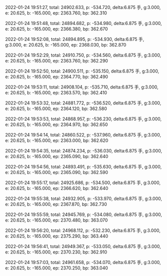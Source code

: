 2022-01-24 19:51:27, total: 24902.633, p: -534.720, delta:6.875 手, g:3.000, e: 20.625, b: -165.000, ep: 2363.760, bp: 362.310

2022-01-24 19:51:48, total: 24894.682, p: -534.980, delta:6.875 手, g:3.000, e: 20.625, b: -165.000, ep: 2366.380, bp: 362.670

2022-01-24 19:52:08, total: 24894.895, p: -534.930, delta:6.875 手, g:3.000, e: 20.625, b: -165.000, ep: 2368.030, bp: 362.870

2022-01-24 19:52:29, total: 24910.750, p: -534.560, delta:6.875 手, g:3.000, e: 20.625, b: -165.000, ep: 2363.760, bp: 362.290

2022-01-24 19:52:50, total: 24900.511, p: -535.150, delta:6.875 手, g:3.000, e: 20.625, b: -165.000, ep: 2364.770, bp: 362.490

2022-01-24 19:53:11, total: 24908.104, p: -535.710, delta:6.875 手, g:3.000, e: 20.625, b: -165.000, ep: 2363.570, bp: 362.410

2022-01-24 19:53:32, total: 24881.772, p: -536.520, delta:6.875 手, g:3.000, e: 20.625, b: -165.000, ep: 2364.120, bp: 362.580

2022-01-24 19:53:53, total: 24868.957, p: -536.230, delta:6.875 手, g:3.000, e: 20.625, b: -165.000, ep: 2364.970, bp: 362.650

2022-01-24 19:54:14, total: 24860.522, p: -537.960, delta:6.875 手, g:3.000, e: 20.625, b: -165.000, ep: 2363.000, bp: 362.620

2022-01-24 19:54:35, total: 24874.234, p: -536.030, delta:6.875 手, g:3.000, e: 20.625, b: -165.000, ep: 2365.090, bp: 362.640

2022-01-24 19:54:56, total: 24893.491, p: -535.630, delta:6.875 手, g:3.000, e: 20.625, b: -165.000, ep: 2365.090, bp: 362.590

2022-01-24 19:55:17, total: 24925.686, p: -534.500, delta:6.875 手, g:3.000, e: 20.625, b: -165.000, ep: 2366.620, bp: 362.640

2022-01-24 19:55:38, total: 24932.905, p: -533.970, delta:6.875 手, g:3.000, e: 20.625, b: -165.000, ep: 2367.870, bp: 362.730

2022-01-24 19:55:59, total: 24945.769, p: -534.080, delta:6.875 手, g:3.000, e: 20.625, b: -165.000, ep: 2370.480, bp: 363.070

2022-01-24 19:56:20, total: 24968.112, p: -532.230, delta:6.875 手, g:3.000, e: 20.625, b: -165.000, ep: 2375.290, bp: 363.440

2022-01-24 19:56:41, total: 24949.367, p: -533.050, delta:6.875 手, g:3.000, e: 20.625, b: -165.000, ep: 2370.230, bp: 362.910

2022-01-24 19:57:03, total: 24961.658, p: -534.070, delta:6.875 手, g:3.000, e: 20.625, b: -165.000, ep: 2370.250, bp: 363.040